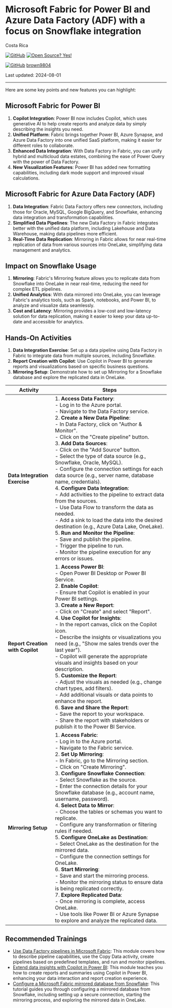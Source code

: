 #  Microsoft Fabric for Power BI and Azure Data Factory (ADF) with a focus on Snowflake integration 

Costa Rica

[![GitHub](https://badgen.net/badge/icon/github?icon=github&label)](https://github.com) [![Open Source? Yes!](https://badgen.net/badge/Open%20Source%20%3F/Yes%21/blue?icon=github)](https://github.com/Naereen/badges/)

[![GitHub](https://img.shields.io/badge/--181717?logo=github&logoColor=ffffff)](https://github.com/)
[brown9804](https://github.com/brown9804)

Last updated: 2024-08-01

------------------------------------------

Here are some key points and new features you can highlight:

## Microsoft Fabric for Power BI
1. **Copilot Integration**: Power BI now includes Copilot, which uses generative AI to help create reports and analyze data by simply describing the insights you need.
2. **Unified Platform**: Fabric brings together Power BI, Azure Synapse, and Azure Data Factory into one unified SaaS platform, making it easier for different roles to collaborate.
3. **Enhanced Data Integration**: With Data Factory in Fabric, you can unify hybrid and multicloud data estates, combining the ease of Power Query with the power of Data Factory.
4. **New Visualization Features**: Power BI has added new formatting capabilities, including dark mode support and improved visual calculations.

## Microsoft Fabric for Azure Data Factory (ADF)
1. **Data Integration**: Fabric Data Factory offers new connectors, including those for Oracle, MySQL, Google BigQuery, and Snowflake, enhancing data integration and transformation capabilities.
2. **Simplified Data Pipelines**: The new Data Factory in Fabric integrates better with the unified data platform, including Lakehouse and Data Warehouse, making data pipelines more efficient.
3. **Real-Time Data Replication**: Mirroring in Fabric allows for near real-time replication of data from various sources into OneLake, simplifying data management and analytics.

## Impact on Snowflake Usage
1. **Mirroring**: Fabric's Mirroring feature allows you to replicate data from Snowflake into OneLake in near real-time, reducing the need for complex ETL pipelines.
2. **Unified Analytics**: With data mirrored into OneLake, you can leverage Fabric's analytics tools, such as Spark, notebooks, and Power BI, to analyze and visualize data seamlessly.
3. **Cost and Latency**: Mirroring provides a low-cost and low-latency solution for data replication, making it easier to keep your data up-to-date and accessible for analytics.

## Hands-On Activities
1. **Data Integration Exercise**: Set up a data pipeline using Data Factory in Fabric to integrate data from multiple sources, including Snowflake.
3. **Report Creation with Copilot**: Use Copilot in Power BI to generate reports and visualizations based on specific business questions.
4. **Mirroring Setup**: Demonstrate how to set up Mirroring for a Snowflake database and explore the replicated data in OneLake.

| **Activity** | **Steps** |
|--------------|------------|
| **Data Integration Exercise** | 1. **Access Data Factory**: <br> - Log in to the Azure portal. <br> - Navigate to the Data Factory service. <br> 2. **Create a New Data Pipeline**: <br> - In Data Factory, click on "Author & Monitor". <br> - Click on the "Create pipeline" button. <br> 3. **Add Data Sources**: <br> - Click on the "Add Source" button. <br> - Select the type of data source (e.g., Snowflake, Oracle, MySQL). <br> - Configure the connection settings for each data source (e.g., server name, database name, credentials). <br> 4. **Configure Data Integration**: <br> - Add activities to the pipeline to extract data from the sources. <br> - Use Data Flow to transform the data as needed. <br> - Add a sink to load the data into the desired destination (e.g., Azure Data Lake, OneLake). <br> 5. **Run and Monitor the Pipeline**: <br> - Save and publish the pipeline. <br> - Trigger the pipeline to run. <br> - Monitor the pipeline execution for any errors or issues. |
| **Report Creation with Copilot** | 1. **Access Power BI**: <br> - Open Power BI Desktop or Power BI Service. <br> 2. **Enable Copilot**: <br> - Ensure that Copilot is enabled in your Power BI settings. <br> 3. **Create a New Report**: <br> - Click on "Create" and select "Report". <br> 4. **Use Copilot for Insights**: <br> - In the report canvas, click on the Copilot icon. <br> - Describe the insights or visualizations you need (e.g., "Show me sales trends over the last year"). <br> - Copilot will generate the appropriate visuals and insights based on your description. <br> 5. **Customize the Report**: <br> - Adjust the visuals as needed (e.g., change chart types, add filters). <br> - Add additional visuals or data points to enhance the report. <br> 6. **Save and Share the Report**: <br> - Save the report to your workspace. <br> - Share the report with stakeholders or publish it to the Power BI Service. |
| **Mirroring Setup** | 1. **Access Fabric**: <br> - Log in to the Azure portal. <br> - Navigate to the Fabric service. <br> 2. **Set Up Mirroring**: <br> - In Fabric, go to the Mirroring section. <br> - Click on "Create Mirroring". <br> 3. **Configure Snowflake Connection**: <br> - Select Snowflake as the source. <br> - Enter the connection details for your Snowflake database (e.g., account name, username, password). <br> 4. **Select Data to Mirror**: <br> - Choose the tables or schemas you want to replicate. <br> - Configure any transformation or filtering rules if needed. <br> 5. **Configure OneLake as Destination**: <br> - Select OneLake as the destination for the mirrored data. <br> - Configure the connection settings for OneLake. <br> 6. **Start Mirroring**: <br> - Save and start the mirroring process. <br> - Monitor the mirroring status to ensure data is being replicated correctly. <br> 7. **Explore Replicated Data**: <br> - Once mirroring is complete, access OneLake. <br> - Use tools like Power BI or Azure Synapse to explore and analyze the replicated data. |

## Recommended Trainings 
- [Use Data Factory pipelines in Microsoft Fabric](https://learn.microsoft.com/en-us/training/modules/use-data-factory-pipelines-fabric/): This module covers how to describe pipeline capabilities, use the Copy Data activity, create pipelines based on predefined templates, and run and monitor pipelines.
- [Extend data insights with Copilot in Power BI](https://learn.microsoft.com/en-us/training/modules/power-bi-copilot/): This module teaches you how to create reports and summaries using Copilot in Power BI, enhancing your data interaction and report creation experience.
- [Configure a Microsoft Fabric mirrored database from Snowflake](https://learn.microsoft.com/en-us/fabric/database/mirrored-database/snowflake-tutorial): This tutorial guides you through configuring a mirrored database from Snowflake, including setting up a secure connection, starting the mirroring process, and exploring the mirrored data in OneLake.

